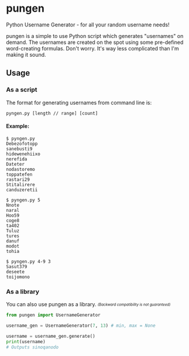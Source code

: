 # pungen
Python Username Generator - for all your random username needs!


pungen is a simple to use Python script which generates "usernames" on demand.
The usernames are created on the spot using some pre-defined word-creating formulas.
Don't worry. It's way less complicated than I'm making it sound.


## Usage

### As a script

The format for generating usernames from command line is:

`pyngen.py [length // range] [count]`

#### Example:
```console
$ pyngen.py
Debezofotopp
sanebusti9
hidewenehiixo
nerefida
Dateter
nodastoremo
toppatefen
rastari29
Stitalirere
canduzeretii

$ pyngen.py 5
Nnote
naral
Hoo59
coge8
ta402
Tuluz
tures
danuf
modot
tohia

$ pyngen.py 4-9 3
Sasut379
deseete
toijomono
```

### As a library

You can also use pungen as a library. <sub><sup>*(Backward compatibility is not guaranteed)*</sub></sup>
```python
from pungen import UsernameGenerator

username_gen = UsernameGenerator(7, 13) # min, max = None

username = username_gen.generate()
print(username)
# Outputs sinoqanodo
```
